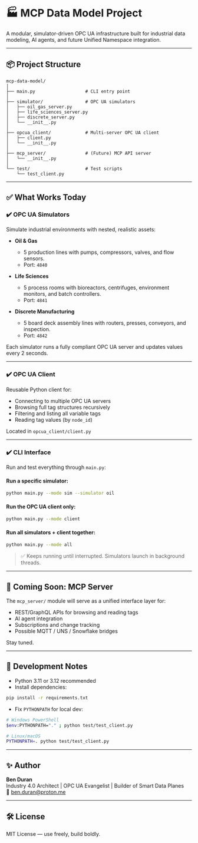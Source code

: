 # 🏭 MCP Data Model Project

A modular, simulator-driven OPC UA infrastructure built for industrial data modeling, AI agents, and future Unified Namespace integration.

---

## 📦 Project Structure

```
mcp-data-model/
│
├── main.py                   # CLI entry point
│
├── simulator/                # OPC UA simulators
│   ├── oil_gas_server.py
│   ├── life_sciences_server.py
│   ├── discrete_server.py
│   └── __init__.py
│
├── opcua_client/             # Multi-server OPC UA client
│   ├── client.py
│   └── __init__.py
│
├── mcp_server/               # (Future) MCP API server
│   └── __init__.py
│
└── test/                     # Test scripts
    └── test_client.py
```

---

## ✅ What Works Today

### ✔️ OPC UA Simulators

Simulate industrial environments with nested, realistic assets:

- **Oil & Gas**
  - 5 production lines with pumps, compressors, valves, and flow sensors.
  - Port: `4840`

- **Life Sciences**
  - 5 process rooms with bioreactors, centrifuges, environment monitors, and batch controllers.
  - Port: `4841`

- **Discrete Manufacturing**
  - 5 board deck assembly lines with routers, presses, conveyors, and inspection.
  - Port: `4842`

Each simulator runs a fully compliant OPC UA server and updates values every 2 seconds.

---

### ✔️ OPC UA Client

Reusable Python client for:
- Connecting to multiple OPC UA servers
- Browsing full tag structures recursively
- Filtering and listing all variable tags
- Reading tag values (by `node_id`)

Located in `opcua_client/client.py`

---

### ✔️ CLI Interface

Run and test everything through `main.py`:

#### Run a specific simulator:
```bash
python main.py --mode sim --simulator oil
```

#### Run the OPC UA client only:
```bash
python main.py --mode client
```

#### Run all simulators + client together:
```bash
python main.py --mode all
```

> ✅ Keeps running until interrupted. Simulators launch in background threads.

---

## 🚧 Coming Soon: MCP Server

The `mcp_server/` module will serve as a unified interface layer for:

- REST/GraphQL APIs for browsing and reading tags
- AI agent integration
- Subscriptions and change tracking
- Possible MQTT / UNS / Snowflake bridges

Stay tuned.

---

## 🔧 Development Notes

- Python 3.11 or 3.12 recommended
- Install dependencies:

```bash
pip install -r requirements.txt
```

- Fix `PYTHONPATH` for local dev:

```bash
# Windows PowerShell
$env:PYTHONPATH="." ; python test/test_client.py

# Linux/macOS
PYTHONPATH=. python test/test_client.py
```

---

## ✨ Author

**Ben Duran**  
Industry 4.0 Architect | OPC UA Evangelist | Builder of Smart Data Planes  
📧 ben.duran@proton.me

---

## 🛠️ License

MIT License — use freely, build boldly.
